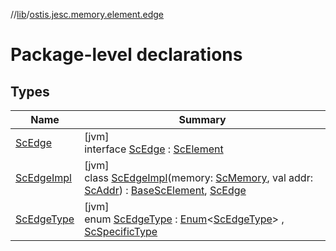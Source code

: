 //[lib](../../index.md)/[ostis.jesc.memory.element.edge](index.md)

# Package-level declarations

## Types

| Name | Summary |
|---|---|
| [ScEdge](-sc-edge/index.md) | [jvm]<br>interface [ScEdge](-sc-edge/index.md) : [ScElement](../ostis.jesc.memory.element/-sc-element/index.md) |
| [ScEdgeImpl](-sc-edge-impl/index.md) | [jvm]<br>class [ScEdgeImpl](-sc-edge-impl/index.md)(memory: [ScMemory](../ostis.jesc.memory/-sc-memory/index.md), val addr: [ScAddr](../ostis.jesc.client.model.addr/-sc-addr/index.md)) : [BaseScElement](../ostis.jesc.memory.element/-base-sc-element/index.md), [ScEdge](-sc-edge/index.md) |
| [ScEdgeType](-sc-edge-type/index.md) | [jvm]<br>enum [ScEdgeType](-sc-edge-type/index.md) : [Enum](https://kotlinlang.org/api/latest/jvm/stdlib/kotlin/-enum/index.html)&lt;[ScEdgeType](-sc-edge-type/index.md)&gt; , [ScSpecificType](../ostis.jesc.memory.element/-sc-specific-type/index.md) |
